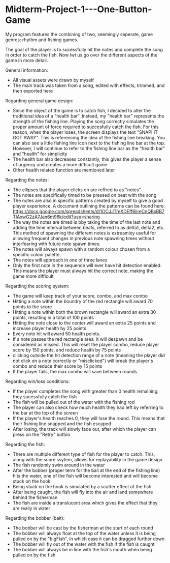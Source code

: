 # Midterm-Project-1---One-Button-Game

My program features the combining of two, seemingly seperate, game genres: rhythm and fishing games.

The goal of the player is to sucessfully hit the notes and complete the song in order to catch the fish. Now lwt us go over the different aspects of the game in more detail.

General information:

- All visual assets were drawn by myself
- The main track was taken from a song, edited with effects, trimmed, and then exported here

Regarding general game design:

- Since the object of the game is to catch fish, I decided to alter the traditional idea of a "health bar". Instead, my "health bar" represents the strength of the fishing line. Playing the song correctly simulates the proper amount of force required to succesfully catch the fish. For this reason, when the player loses, the screen displays the text "SNAP! IT GOT AWAY". This is referencing the idea of the fishing line breaking. You can also see a little fishing line icon next to the fishing line bar at the top. However, I will continue to refer to the fishing line bar as the "health bar" and "health" for simplicity
- The health bar also decreases constantly, this gives the player a sense of urgency and creates a more difficult game
- Other health related function are mentioned later

Regarding the notes:

- The ellipses that the player clicks on are reffred to as "notes"
- The notes are specifically timed to be pressed on beat with the song
- The notes are also in specific patterns created by myself to give a good player experience. A document outlining the patterns can be found here: https://docs.google.com/spreadsheets/d/1OCJJTreXDEff6iireCnQBsBB7TlAxwG2zA7Jan6m96k/edit?usp=sharing
- The way the notes are timed is bby taking the time of the last note and adding the time interval between beats, referred to as delta1, delta2, etc. This method of spawning the different notes is extreamley useful for allowing frequent changes in previous note spawning times without interfearing with future note spawn times. 
- The notes will always spawn with a random colour chosen from a specific colour palette. 
- The notes will approach in one of three lanes
- Only the first note in the sequence will ever have hit detection enabled. This means the player must always hit the correct note, making the game more difficult

Regarding the scoring system:

- The game will keep track of your score, combo, and max combo
- Hitting a note within the boundry of the red rectangle will award 70 points to the score
- Hitting a note within both the brown rectangle will award an extra 30 points, resulting in a total of 100 points
- Hitting the note close to the center will award an extra 25 points and increase player health by 25 points
- Every note hit will award 50 health points.
- If a note passes the red rectangle area, it will despawn and be considered as missed. This will reset the player combo, reduce player score by 150 points, and reduce health by 75 points
- clicking outside the hit detection range of a note (meaning the player did not click on a note correctly or "misclicked") will break the player's combo and reduce their score by 15 points 
- If the player fails, the max combo will save between rounds

Regarding win/loss conditions:

- If the player completes the song with greater than 0 health remaining, they sucessfully catch the fish
- The fish will be pulled out of the water with the fishing rod
- The player can also check how much health they had left by referring to the bar at the top of the screen
- If the player's health reaches 0, they will lose the round. This means that their fishing line snapped and the fish escaped
- After losing, the track will slowly fade out, after which the player can press on the "Retry" button

Regarding the fish:

- There are multiple different type of fish for the player to catch. This, along with the score ssytem, allows for replayability in the game design 
- The fish randomly swim around in the water
- After the bobber (proper term for the ball at the end of the fishing line) hits the water, one of the fish will become interested and will become stuck on the hook
- Being stuck on the hook is simulated by a scatter effect of the fish
- After being caught, the fish will fly into the air and land somewhere behind the fisherman
- The fish are inside a translucent area which gives the effect that they are really in water

Regarding the bobber (bait):

- The bobber will be cast by the fisherman at the start of each round
- The bobber will always float at the top of the water unless it is being pulled on by the "bigFish", in which case it can be dragged further down
- The bobber will fly out of the water with the fish if the fish is caught 
- The bobber will always be in line with the fish's mouth when being pulled on by the fish
